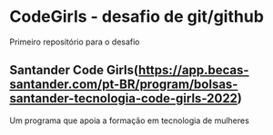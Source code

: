 # CodeGirls - desafio de git/github
Primeiro repositório para o desafio 

## Santander Code Girls(https://app.becas-santander.com/pt-BR/program/bolsas-santander-tecnologia-code-girls-2022)
Um programa que apoia a formação em tecnologia de mulheres


